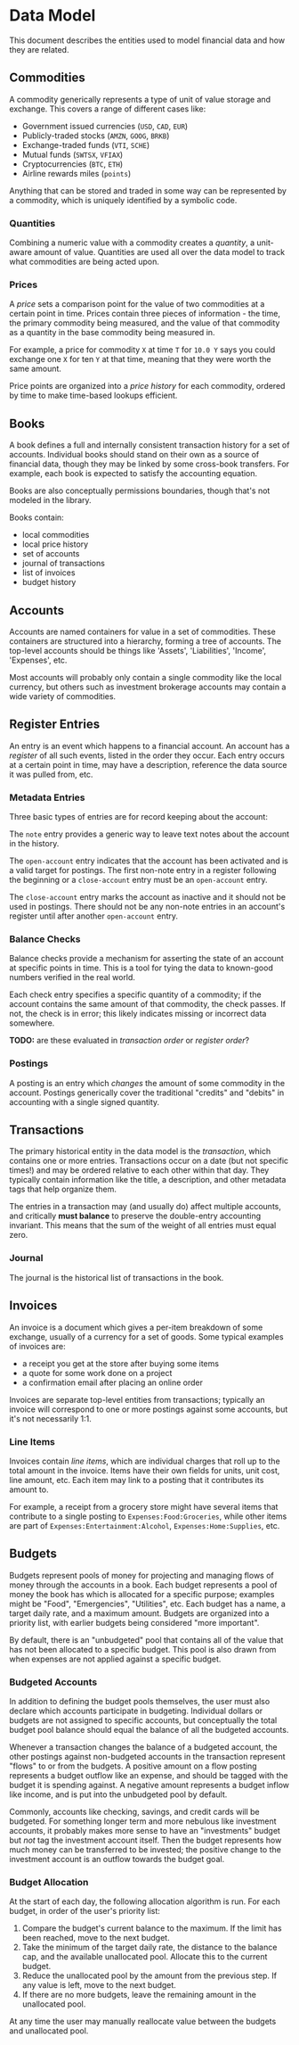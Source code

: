Data Model
==========

This document describes the entities used to model financial data and how they
are related.


## Commodities

A commodity generically represents a type of unit of value storage and
exchange. This covers a range of different cases like:
- Government issued currencies (`USD`, `CAD`, `EUR`)
- Publicly-traded stocks (`AMZN`, `GOOG`, `BRKB`)
- Exchange-traded funds (`VTI`, `SCHE`)
- Mutual funds (`SWTSX`, `VFIAX`)
- Cryptocurrencies (`BTC`, `ETH`)
- Airline rewards miles (`points`)

Anything that can be stored and traded in some way can be represented by a
commodity, which is uniquely identified by a symbolic code.

### Quantities

Combining a numeric value with a commodity creates a _quantity_, a unit-aware
amount of value. Quantities are used all over the data model to track what
commodities are being acted upon.

### Prices

A _price_ sets a comparison point for the value of two commodities at a certain
point in time. Prices contain three pieces of information - the time, the
primary commodity being measured, and the value of that commodity as a quantity
in the base commodity being measured in.

For example, a price for commodity `X` at time `T` for `10.0 Y` says you could
exchange one `X` for ten `Y` at that time, meaning that they were worth the
same amount.

Price points are organized into a _price history_ for each commodity, ordered
by time to make time-based lookups efficient.


## Books

A book defines a full and internally consistent transaction history for a set
of accounts. Individual books should stand on their own as a source of
financial data, though they may be linked by some cross-book transfers. For
example, each book is expected to satisfy the accounting equation.

Books are also conceptually permissions boundaries, though that's not modeled
in the library.

Books contain:
- local commodities
- local price history
- set of accounts
- journal of transactions
- list of invoices
- budget history


## Accounts

Accounts are named containers for value in a set of commodities. These
containers are structured into a hierarchy, forming a tree of accounts. The
top-level accounts should be things like 'Assets', 'Liabilities', 'Income',
'Expenses', etc.

Most accounts will probably only contain a single commodity like the local
currency, but others such as investment brokerage accounts may contain a wide
variety of commodities.


## Register Entries

An entry is an event which happens to a financial account. An account has a
_register_ of all such events, listed in the order they occur. Each entry
occurs at a certain point in time, may have a description, reference the data
source it was pulled from, etc.

### Metadata Entries

Three basic types of entries are for record keeping about the account:

The `note` entry provides a generic way to leave text notes about the account
in the history.

The `open-account` entry indicates that the account has been activated and is a
valid target for postings. The first non-note entry in a register following the
beginning or a `close-account` entry must be an `open-account` entry.

The `close-account` entry marks the account as inactive and it should not be
used in postings. There should not be any non-note entries in an account's
register until after another `open-account` entry.

### Balance Checks

Balance checks provide a mechanism for asserting the state of an account at
specific points in time. This is a tool for tying the data to known-good
numbers verified in the real world.

Each check entry specifies a specific quantity of a commodity; if the account
contains the same amount of that commodity, the check passes. If not, the check
is in error; this likely indicates missing or incorrect data somewhere.

**TODO:** are these evaluated in _transaction order_ or _register order_?

### Postings

A posting is an entry which _changes_ the amount of some commodity in the
account. Postings generically cover the traditional "credits" and "debits" in
accounting with a single signed quantity.


## Transactions

The primary historical entity in the data model is the _transaction_, which
contains one or more entries. Transactions occur on a date (but not specific
times!) and may be ordered relative to each other within that day. They
typically contain information like the title, a description, and other metadata
tags that help organize them.

The entries in a transaction may (and usually do) affect multiple accounts, and
critically **must balance** to preserve the double-entry accounting invariant.
This means that the sum of the weight of all entries must equal zero.

### Journal

The journal is the historical list of transactions in the book.


## Invoices

An invoice is a document which gives a per-item breakdown of some exchange,
usually of a currency for a set of goods. Some typical examples of invoices
are:
- a receipt you get at the store after buying some items
- a quote for some work done on a project
- a confirmation email after placing an online order

Invoices are separate top-level entities from transactions; typically an
invoice will correspond to one or more postings against some accounts, but it's
not necessarily 1:1.

### Line Items

Invoices contain _line items_, which are individual charges that roll up to the
total amount in the invoice. Items have their own fields for units, unit cost,
line amount, etc. Each item may link to a posting that it contributes its
amount to.

For example, a receipt from a grocery store might have several items that
contribute to a single posting to `Expenses:Food:Groceries`, while other items
are part of `Expenses:Entertainment:Alcohol`, `Expenses:Home:Supplies`, etc.


## Budgets

Budgets represent pools of money for projecting and managing flows of money
through the accounts in a book. Each budget represents a pool of money the
book has which is allocated for a specific purpose; examples might be "Food",
"Emergencies", "Utilities", etc. Each budget has a name, a target daily rate,
and a maximum amount. Budgets are organized into a priority list, with earlier
budgets being considered "more important".

By default, there is an "unbudgeted" pool that contains all of the value that
has not been allocated to a specific budget. This pool is also drawn from when
expenses are not applied against a specific budget.

### Budgeted Accounts

In addition to defining the budget pools themselves, the user must also declare
which accounts participate in budgeting. Individual dollars or budgets are not
assigned to specific accounts, but conceptually the total budget pool balance
should equal the balance of all the budgeted accounts.

Whenever a transaction changes the balance of a budgeted account, the other
postings against non-budgeted accounts in the transaction represent "flows" to
or from the budgets. A positive amount on a flow posting represents a budget
outflow like an expense, and should be tagged with the budget it is spending
against. A negative amount represents a budget inflow like income, and is put
into the unbudgeted pool by default.

Commonly, accounts like checking, savings, and credit cards will be budgeted.
For something longer term and more nebulous like investment accounts, it
probably makes more sense to have an "investments" budget but _not_ tag the
investment account itself. Then the budget represents how much money can be
transferred to be invested; the positive change to the investment account is an
outflow towards the budget goal.

### Budget Allocation

At the start of each day, the following allocation algorithm is run. For each
budget, in order of the user's priority list:

1. Compare the budget's current balance to the maximum. If the limit has been
   reached, move to the next budget.
2. Take the minimum of the target daily rate, the distance to the balance cap,
   and the available unallocated pool. Allocate this to the current budget.
3. Reduce the unallocated pool by the amount from the previous step. If any
   value is left, move to the next budget.
4. If there are no more budgets, leave the remaining amount in the unallocated
   pool.

At any time the user may manually reallocate value between the budgets and
unallocated pool.
